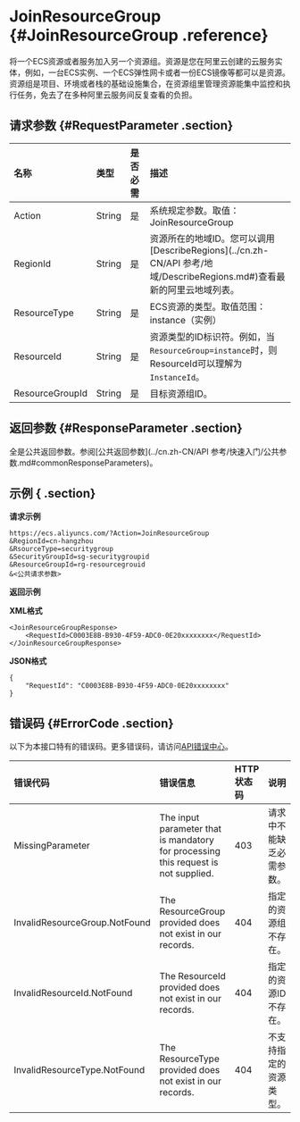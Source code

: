 # JoinResourceGroup {#JoinResourceGroup .reference}

将一个ECS资源或者服务加入另一个资源组。资源是您在阿里云创建的云服务实体，例如，一台ECS实例、一个ECS弹性网卡或者一份ECS镜像等都可以是资源。资源组是项目、环境或者栈的基础设施集合，在资源组里管理资源能集中监控和执行任务，免去了在多种阿里云服务间反复查看的负担。

## 请求参数 {#RequestParameter .section}

|名称|类型|是否必需|描述|
|:-|:-|:---|:-|
|Action|String|是|系统规定参数。取值：JoinResourceGroup|
|RegionId|String|是|资源所在的地域ID。您可以调用[DescribeRegions](../cn.zh-CN/API 参考/地域/DescribeRegions.md#)查看最新的阿里云地域列表。|
|ResourceType|String|是|ECS资源的类型。取值范围： instance（实例） | disk（磁盘） | snapshot（快照） | image（镜像） | securitygroup（安全组） | ddh（专有宿主机） | eni（弹性网卡） | keypair（密钥对） | launchtemplate（启动模板）|
|ResourceId|String|是|资源类型的ID标识符。例如，当`ResourceGroup=instance`时，则ResourceId可以理解为`InstanceId`。|
|ResourceGroupId|String|是|目标资源组ID。|

## 返回参数 {#ResponseParameter .section}

全是公共返回参数。参阅[公共返回参数](../cn.zh-CN/API 参考/快速入门/公共参数.md#commonResponseParameters)。

## 示例 { .section}

**请求示例** 

```
https://ecs.aliyuncs.com/?Action=JoinResourceGroup
&RegionId=cn-hangzhou
&RsourceType=securitygroup
&SecurityGroupId=sg-securitygroupid
&ResourceGroupId=rg-resourcegrouid
&<公共请求参数>
```

**返回示例**

**XML格式**

```
<JoinResourceGroupResponse>
    <RequestId>C0003E8B-B930-4F59-ADC0-0E20xxxxxxxx</RequestId>
</JoinResourceGroupResponse>
```

**JSON格式**

```
{
    "RequestId": "C0003E8B-B930-4F59-ADC0-0E20xxxxxxxx"
}
```

## 错误码 {#ErrorCode .section}

以下为本接口特有的错误码。更多错误码，请访问[API错误中心](https://error-center.aliyun.com/status/product/Ecs)。

|错误代码|错误信息|HTTP状态码|说明|
|:---|:---|:------|:-|
|MissingParameter|The input parameter that is mandatory for processing this request is not supplied.|403|请求中不能缺乏必需参数。|
|InvalidResourceGroup.NotFound|The ResourceGroup provided does not exist in our records.|404|指定的资源组不存在。|
|InvalidResourceId.NotFound|The ResourceId provided does not exist in our records.|404|指定的资源ID不存在。|
|InvalidResourceType.NotFound|The ResourceType provided does not exist in our records.|404|不支持指定的资源类型。|


